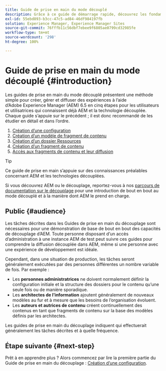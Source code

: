 ```yaml
---
title: Guide de prise en main du mode découplé
description: Grâce à ce guide de démarrage rapide, découvrez les fondamentaux des puissantes fonctionnalités d’Adobe Experience Manager (AEM) 6.5 en mode découplé comme les modèles de contenu, les fragments de contenu et l’API GraphQL.
exl-id: 55ebd893-b3cc-47c5-ad84-46df984197fb
solution: Experience Manager, Experience Manager Sites
source-git-commit: 76fffb11c56dbf7ebee9f6805ae0799cd32985fe
workflow-type: tm+mt
source-wordcount: '298'
ht-degree: 100%

---
```


# Guide de prise en main du mode découplé {#introduction}

Les guides de prise en main du mode découplé présentent une méthode simple pour créer, gérer et diffuser des expériences à l’aide d’Adobe Experience Manager (AEM) 6.5 en cinq étapes pour les utilisateurs et utilisatrices qui connaissent déjà AEM et la technologie découplée. Chaque guide s’appuie sur le précédent ; il est donc recommandé de les étudier en détail et dans l’ordre.

1. [Création d’une configuration](create-configuration.md)
1. [Création d’un modèle de fragment de contenu](create-content-model.md)
1. [Création d’un dossier Ressources](create-assets-folder.md)
1. [Création d’un fragment de contenu](create-content-fragment.md)
1. [Accès aux fragments de contenu et leur diffusion](create-api-request.md)

>[!TIP]
>
>Ce guide de prise en main s’appuie sur des connaissances préalables concernant AEM et les technologies découplées.
>
>Si vous découvrez AEM ou le découplage, reportez-vous à nos [parcours de documentation sur le découplage](/help/journey-headless/overview.md) pour une introduction de bout en bout au mode découplé et à la manière dont AEM le prend en charge.

## Public {#audience}

Les tâches décrites dans les Guides de prise en main du découplage sont nécessaires pour une démonstration de base de bout en bout des capacités de découplage d’AEM. Toute personne disposant d’un accès d’administration à une instance AEM de test peut suivre ces guides pour comprendre la diffusion découplée dans AEM, même si une personne avec une expérience de développement est idéale.

Cependant, dans une situation de production, les tâches seront généralement exécutées par des personnes différentes un nombre variable de fois. Par exemple :

* Les **personnes administratrices** ne doivent normalement définir la configuration initiale et la structure des dossiers pour le contenu qu’une seule fois ou de manière sporadique.
* Les **architectes de l’information** ajoutent généralement de nouveaux modèles au fur et à mesure que les besoins de l’organisation évoluent.
* Les **auteurs et autrices de contenu** créent continuellement des contenus en tant que fragments de contenu sur la base des modèles définis par les architectes.

Les guides de prise en main du découplage indiquent qui effectuerait généralement les tâches décrites et à quelle fréquence.

## Étape suivante {#next-step}

Prêt à en apprendre plus ? Alors commencez par lire la première partie du Guide de prise en main du découplage : [Création d’une configuration](create-configuration.md).
